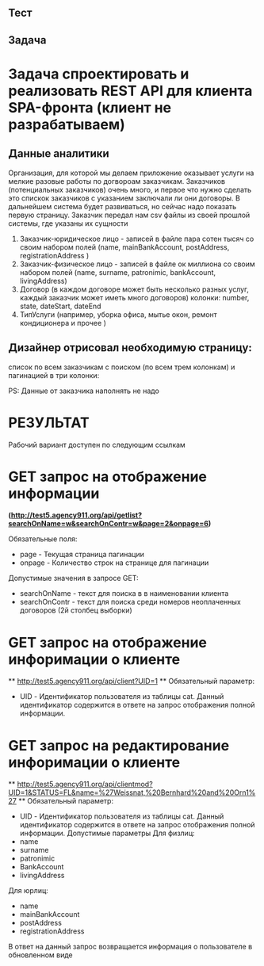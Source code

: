 
<h2>Тест</h2>

## Задача

# Задача спроектировать и реализовать REST API для клиента SPA-фронта (клиент не разрабатываем)

## Данные аналитики
Организация, для которой мы делаем приложение оказывает услуги на мелкие разовые работы по догвороам заказчикам. 
Заказчиков (потенциальных заказчиков) очень много, и первое что нужно сделать это спискок заказчиков с указанием
заключали ли они договоры. В дальнейшем система будет развиваться, но сейчас надо показать первую страницу.
Заказчик передал нам csv файлы из своей прошлой системы, где указаны их сущности
1. Заказчик-юридическое лицо - записей в файле пара сотен тысяч со своим набором полей (name, mainBankAccount, postAddress, registrationAddress )
2. Заказчик-физическое лицо - записей в файле ок миллиона со своим набором полей (name, surname, patronimic, bankAccount, livingAddress)
3. Договор (в каждом договоре может быть несколько разных услуг, каждый заказчик может иметь много договоров) колонки: number, state, dateStart, dateEnd
4. ТипУслуги (например, уборка офиса, мытье окон, ремонт кондиционера и прочее )


## Дизайнер отрисовал необходимую страницу:

список по всем заказчикам с поиском (по всем трем колонкам) и пагинацией в три колонки:

PS: Данные от заказчика наполнять не надо


# РЕЗУЛЬТАТ

Рабочий вариант доступен по следующим ссылкам

# GET запрос на отображение информации
**(http://test5.agency911.org/api/getlist?searchOnName=w&searchOnContr=w&page=2&onpage=6)**

Обязательные поля: 
- page   - Текущая страница пагинации
- onpage - Количество строк на странице для пагинации

Допустимые значения в запросе GET: 
-	searchOnName  - текст для поиска в в наименовании клиента
-	searchOnContr - текст для поиска среди номеров неоплаченных договоров (2й столбец выборки)


# GET запрос на отображение инфоримации о клиенте
** http://test5.agency911.org/api/client?UID=1 **
Обязательный параметр: 
- UID - Идентификатор пользователя из таблицы cat. Данный идентификатор содержится в ответе на запрос 
отображения полной информации.


# GET запрос на редактирование инфоримации о клиенте
** http://test5.agency911.org/api/clientmod?UID=1&STATUS=FL&name=%27Weissnat,%20Bernhard%20and%20Orn1%27 **
Обязательный параметр: 
- UID - Идентификатор пользователя из таблицы cat. Данный идентификатор содержится в ответе на запрос 
отображения полной информации.
Допустимые параметры
Для физлиц:
- name 
- surname
- patronimic
- BankAccount
- livingAddress

Для юрлиц:
- name 
- mainBankAccount
- postAddress 
- registrationAddress

В ответ на данный запрос возвращается информация о пользователе в обновленном виде